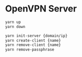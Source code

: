 # OpenVPN Server

```bash
yarn up
yarn down

yarn init-server {domain/ip}
yarn create-client {name}
yarn remove-client {name}
yarn remove-passphrase
```
